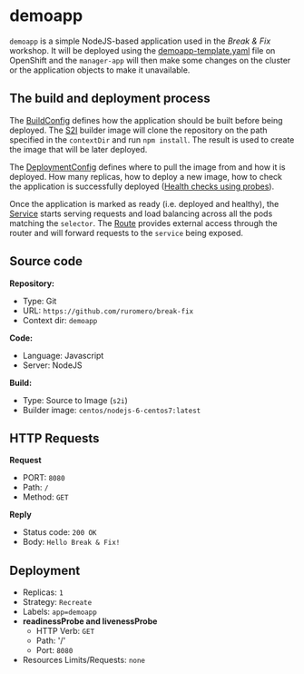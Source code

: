 # demoapp

`demoapp` is a simple NodeJS-based application used in the *Break & Fix* workshop. It will be deployed using the [demoapp-template.yaml](../break-fix/demoapp-template.yaml) file on OpenShift and the `manager-app` will then make
some changes on the cluster or the application objects to make it unavailable.

## The build and deployment process
The [BuildConfig](https://docs.openshift.com/container-platform/3.7/dev_guide/builds/index.html) defines how the application should be built before being deployed. The [S2I](https://docs.openshift.com/container-platform/3.7/creating_images/s2i.html#creating-images-s2i) builder image will clone the repository on the path specified in the `contextDir` and run `npm install`. The result is used to create the image that will be later deployed.

The [DeploymentConfig](https://docs.openshift.com/container-platform/3.7/dev_guide/deployments/how_deployments_work.html) defines where to pull the image from and how it is deployed. How many replicas, how to deploy a new image, how to check the application is successfully deployed ([Health checks using probes](https://docs.openshift.com/container-platform/3.7/dev_guide/application_health.html)).

Once the application is marked as ready (i.e. deployed and healthy), the [Service](https://docs.openshift.com/container-platform/3.7/architecture/core_concepts/pods_and_services.html#services) starts serving requests and load balancing across all the pods matching the `selector`. The [Route](https://docs.openshift.com/container-platform/3.7/architecture/networking/routes.html) provides external access through the router and will forward requests to the `service` being exposed.

## Source code
**Repository:**
* Type: Git
* URL: `https://github.com/ruromero/break-fix`
* Context dir: `demoapp`

**Code:**
* Language: Javascript
* Server: NodeJS

**Build:**
* Type: Source to Image (`s2i`)
* Builder image: `centos/nodejs-6-centos7:latest`

## HTTP Requests

**Request**
* PORT: `8080`
* Path: `/`
* Method: `GET`

**Reply**
* Status code: `200 OK`
* Body: `Hello Break & Fix!`

## Deployment

* Replicas: `1`
* Strategy: `Recreate`
* Labels: `app=demoapp`
* **readinessProbe and livenessProbe**
  * HTTP Verb: `GET`
  * Path: '/'
  * Port: `8080`
* Resources Limits/Requests: `none`
